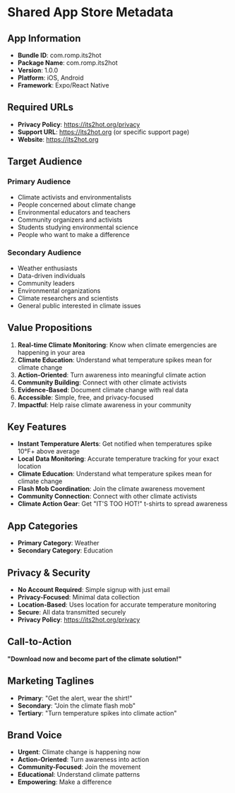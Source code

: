 # Shared App Store Metadata

## App Information
- **Bundle ID**: com.romp.its2hot
- **Package Name**: com.romp.its2hot
- **Version**: 1.0.0
- **Platform**: iOS, Android
- **Framework**: Expo/React Native

## Required URLs
- **Privacy Policy**: https://its2hot.org/privacy
- **Support URL**: https://its2hot.org (or specific support page)
- **Website**: https://its2hot.org

## Target Audience

### Primary Audience
- Climate activists and environmentalists
- People concerned about climate change
- Environmental educators and teachers
- Community organizers and activists
- Students studying environmental science
- People who want to make a difference

### Secondary Audience
- Weather enthusiasts
- Data-driven individuals
- Community leaders
- Environmental organizations
- Climate researchers and scientists
- General public interested in climate issues

## Value Propositions
1. **Real-time Climate Monitoring**: Know when climate emergencies are happening in your area
2. **Climate Education**: Understand what temperature spikes mean for climate change
3. **Action-Oriented**: Turn awareness into meaningful climate action
4. **Community Building**: Connect with other climate activists
5. **Evidence-Based**: Document climate change with real data
6. **Accessible**: Simple, free, and privacy-focused
7. **Impactful**: Help raise climate awareness in your community

## Key Features
- **Instant Temperature Alerts**: Get notified when temperatures spike 10°F+ above average
- **Local Data Monitoring**: Accurate temperature tracking for your exact location
- **Climate Education**: Understand what temperature spikes mean for climate change
- **Flash Mob Coordination**: Join the climate awareness movement
- **Community Connection**: Connect with other climate activists
- **Climate Action Gear**: Get "IT'S TOO HOT!" t-shirts to spread awareness

## App Categories
- **Primary Category**: Weather
- **Secondary Category**: Education

## Privacy & Security
- **No Account Required**: Simple signup with just email
- **Privacy-Focused**: Minimal data collection
- **Location-Based**: Uses location for accurate temperature monitoring
- **Secure**: All data transmitted securely
- **Privacy Policy**: https://its2hot.org/privacy

## Call-to-Action
**"Download now and become part of the climate solution!"**

## Marketing Taglines
- **Primary**: "Get the alert, wear the shirt!"
- **Secondary**: "Join the climate flash mob"
- **Tertiary**: "Turn temperature spikes into climate action"

## Brand Voice
- **Urgent**: Climate change is happening now
- **Action-Oriented**: Turn awareness into action
- **Community-Focused**: Join the movement
- **Educational**: Understand climate patterns
- **Empowering**: Make a difference 